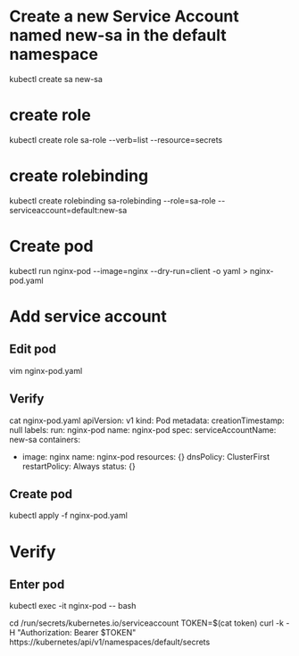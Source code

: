 # Create a new Service Account named new-sa in the default namespace
kubectl create sa new-sa

# create role
kubectl create role sa-role --verb=list --resource=secrets

# create rolebinding
 kubectl create rolebinding sa-rolebinding --role=sa-role --serviceaccount=default:new-sa

# Create pod
kubectl run nginx-pod --image=nginx --dry-run=client -o yaml > nginx-pod.yaml

# Add service account
## Edit pod
vim nginx-pod.yaml

## Verify
cat nginx-pod.yaml
apiVersion: v1
kind: Pod
metadata:
  creationTimestamp: null
  labels:
    run: nginx-pod
  name: nginx-pod
spec:
  serviceAccountName: new-sa
  containers:
  - image: nginx
    name: nginx-pod
    resources: {}
  dnsPolicy: ClusterFirst
  restartPolicy: Always
status: {}

## Create pod
kubectl apply -f nginx-pod.yaml

# Verify
## Enter pod
kubectl exec -it nginx-pod -- bash

cd /run/secrets/kubernetes.io/serviceaccount
TOKEN=$(cat token)
curl -k -H "Authorization: Bearer $TOKEN" https://kubernetes/api/v1/namespaces/default/secrets


